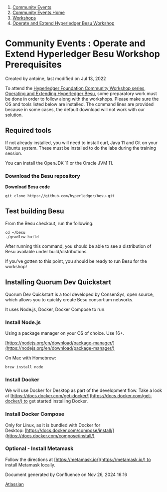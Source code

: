 1. [Community Events](index.html)
2. [Community Events Home](Community-Events-Home_21790731.html)
3. [Workshops](Workshops_21790888.html)
4. [Operate and Extend Hyperledger Besu Workshop](Operate-and-Extend-Hyperledger-Besu-Workshop_21790864.html)

# Community Events : Operate and Extend Hyperledger Besu Workshop Prerequisites

Created by antoine, last modified on Jul 13, 2022

To attend the [Hyperledger Foundation Community Workshop series, Operating and Extending Hyperledger Besu](Operate-and-Extend-Hyperledger-Besu-Workshop_21790864.html), some preparatory work must be done in order to follow along with the workshops. Please make sure the OS and tools listed below are installed. The command lines are provided because in some cases, the default download will not work with our solution.

## Required tools

If not already installed, you will need to install curl, Java 11 and Git on your Ubuntu system. These must be installed to do the labs during the training session.

You can install the OpenJDK 11 or the Oracle JVM 11.

### **Download the Besu repository**

**Download Besu code**

```
git clone https://github.com/hyperledger/besu.git
```

## **Test building Besu**

From the Besu checkout, run the following:

```
cd ~/besu
./gradlew build
```

After running this command, you should be able to see a distribution of Besu available under build/distributions.

If you've gotten to this point, you should be ready to run Besu for the workshop!

## Installing Quorum Dev Quickstart

Quorum Dev Quickstart is a tool developed by ConsenSys, open source, which allows you to quickly create Besu consortium networks.

It uses Node.js, Docker, Docker Compose to run.

### Install Node.js

Using a package manager on your OS of choice. Use 16+.

[https://nodejs.org/en/download/package-manager/](https://nodejs.org/en/download/package-manager/)

On Mac with Homebrew:

```
brew install node
```

### Install Docker

We will use Docker for Desktop as part of the development flow. Take a look at [https://docs.docker.com/get-docker/](https://docs.docker.com/get-docker/) to get started installing Docker.

### Install Docker Compose

Only for Linux, as it is bundled with Docker for Desktop: [https://docs.docker.com/compose/install/](https://docs.docker.com/compose/install/)

### Optional - Install Metamask

Follow the directions at [https://metamask.io/](https://metamask.io/) to install Metamask locally.

Document generated by Confluence on Nov 26, 2024 16:16

[Atlassian](http://www.atlassian.com/)
